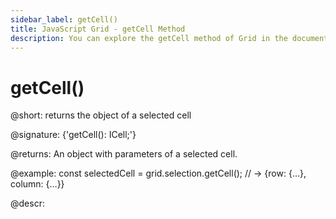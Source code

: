 ```yaml
---
sidebar_label: getCell()
title: JavaScript Grid - getCell Method 
description: You can explore the getCell method of Grid in the documentation of the DHTMLX JavaScript UI library. Browse developer guides and API reference, try out code examples and live demos, and download a free 30-day evaluation version of DHTMLX Suite 7.
---
```


# getCell()

@short: returns the object of a selected cell

@signature: {'getCell(): ICell;'}

@returns:
An object with parameters of a selected cell.

@example:
const selectedCell = grid.selection.getCell();
// -> {row: {…}, column: {…}}

@descr:

[comment]: # (@related: grid/usage_selection.md#getting-object-of-selected-cells)

[comment]: # (@relatedapi: grid/api/selection/selection_enable_method.md grid/api/selection/selection_getcells_method.md)
